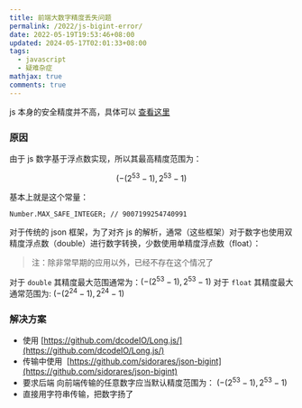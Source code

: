 ```yaml
---
title: 前端大数字精度丢失问题
permalink: /2022/js-bigint-error/
date: 2022-05-19T19:53:46+08:00
updated: 2024-05-17T02:01:33+08:00
tags:
  - javascript
  - 疑难杂症
mathjax: true
comments: true
---
```


js 本身的安全精度并不高，具体可以 [查看这里](https://developer.mozilla.org/en-US/docs/Web/JavaScript/Reference/Global_Objects/Number/MAX_SAFE_INTEGER)

<!-- more -->

### 原因

由于 js 数字基于浮点数实现，所以其最高精度范围为：

$$(-(2^{53}-1),2^{53}-1)$$

基本上就是这个常量：

```
Number.MAX_SAFE_INTEGER; // 9007199254740991
```


对于传统的 json 框架，为了对齐 js 的解析，通常（这些框架）对于数字也使用双精度浮点数（double）进行数字转换，少数使用单精度浮点数（float）：

> 注：除非常早期的应用以外，已经不存在这个情况了

对于 `double` 其精度最大范围通常为：$(-(2^{53}-1),2^{53}-1)$
对于 `float` 其精度最大通常范围为:  $(-(2^{24}-1),2^{24}-1)$

### 解决方案

+ 使用 [https://github.com/dcodeIO/Long.js/](https://github.com/dcodeIO/Long.js/)
+ 传输中使用  [https://github.com/sidorares/json-bigint](https://github.com/sidorares/json-bigint)
+ 要求后端 向前端传输的任意数字应当默认精度范围为： $(-(2^{53}-1),2^{53}-1)$
+ 直接用字符串传输，把数字扬了

